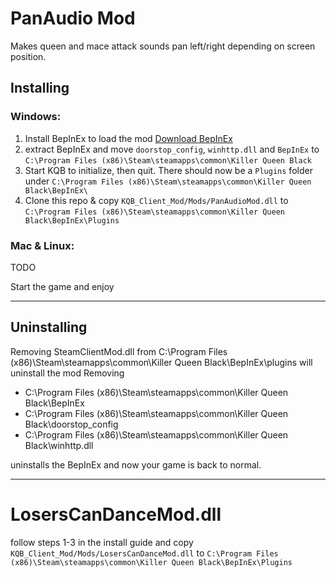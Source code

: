 # PanAudio Mod
Makes queen and mace attack sounds pan left/right depending on screen position.
## Installing
### Windows:
1. Install BepInEx to load the mod [Download BepInEx](https://github.com/BepInEx/BepInEx/releases/download/v5.4.21/BepInEx_x64_5.4.21.0.zip)
2. extract BepInEx and move `doorstop_config`, `winhttp.dll` and `BepInEx` to `C:\Program Files (x86)\Steam\steamapps\common\Killer Queen Black`
3. Start KQB to initialize, then quit. There should now be a `Plugins` folder under `C:\Program Files (x86)\Steam\steamapps\common\Killer Queen Black\BepInEx\`
4. Clone this repo & copy `KQB_Client_Mod/Mods/PanAudioMod.dll` to `C:\Program Files (x86)\Steam\steamapps\common\Killer Queen Black\BepInEx\Plugins`

### Mac & Linux: 
TODO

Start the game and enjoy

---
## Uninstalling
Removing SteamClientMod.dll from C:\Program Files (x86)\Steam\steamapps\common\Killer Queen Black\BepInEx\plugins will uninstall the mod
Removing 
 - C:\Program Files (x86)\Steam\steamapps\common\Killer Queen Black\BepInEx
 - C:\Program Files (x86)\Steam\steamapps\common\Killer Queen Black\doorstop_config
 - C:\Program Files (x86)\Steam\steamapps\common\Killer Queen Black\winhttp.dll
 
 uninstalls the BepInEx and now your game is back to normal.
 
---


# LosersCanDanceMod.dll
follow steps 1-3 in the install guide and copy `KQB_Client_Mod/Mods/LosersCanDanceMod.dll` to `C:\Program Files (x86)\Steam\steamapps\common\Killer Queen Black\BepInEx\Plugins`

